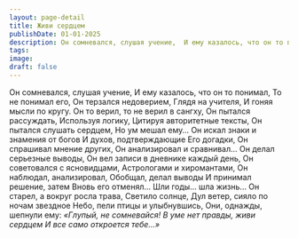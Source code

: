 ```yaml
---
layout: page-detail
title: Живи сердцем
publishDate: 01-01-2025
description: Он сомневался, слушая учение,  И ему казалось, что он то понимал,  То не понимал его,  Он терзался недоверием,  Глядя на учителя,  И гоняя мысли по кругу.  Он то верил, то не верил в сангху...
tags:
image:
draft: false
---
```

Он сомневался, слушая учение,  И ему казалось, что он то понимал,  То не понимал его,  Он терзался недоверием,  Глядя на учителя,  И гоняя мысли по кругу.  Он то верил, то не верил в сангху,  Он пытался рассуждать,  Используя логику,  Цитируя авторитетные тексты,  Он пытался слушать сердцем,  Но ум мешал ему…  Он искал знаки и знамения от богов  И духов, подтверждающие  Его догадки,  Он спрашивал мнение других,  Он анализировал и сравнивал...  Он делал серьезные выводы,  Он вел записи в дневнике каждый день,  Он советовался с ясновидцами,  Астрологами и хиромантами,  Он наблюдал, анализировал,  Обобщал, делал выводы  И принимал решение, затем  Вновь его отменял…  Шли годы… шла жизнь…  Он старел, а вокруг росла трава,  Светило солнце,  Дул ветер, сияло по ночам звездное  Небо, пели птицы и улыбнувшись,  Они, однажды, шепнули ему:   _«Глупый, не сомневайся!_   _В уме нет правды,_ _живи сердцем_   _И все само откроется тебе...»_